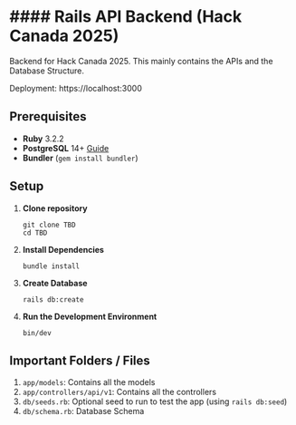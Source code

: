 # #### Rails API Backend (Hack Canada 2025)

Backend for Hack Canada 2025. 
This mainly contains the APIs and the Database Structure. 

Deployment: https://localhost:3000

## Prerequisites

- **Ruby** 3.2.2
- **PostgreSQL** 14+ [Guide](https://www.digitalocean.com/community/tutorials/how-to-use-postgresql-with-your-ruby-on-rails-application-on-ubuntu-20-04)
- **Bundler** (`gem install bundler`)

## Setup

1. **Clone repository**
   
   ```
   git clone TBD
   cd TBD
   ```
   

3. **Install Dependencies**
   
   ```
   bundle install
   ```
   
4. **Create Database**

    ```
    rails db:create
    ```
   
4. **Run the Development Environment**
  
    ```
    bin/dev
    ```

## Important Folders / Files

1. ```app/models```: Contains all the models
2. ```app/controllers/api/v1```: Contains all the controllers
3. ```db/seeds.rb```: Optional seed to run to test the app (using ```rails db:seed```)
4. ```db/schema.rb```: Database Schema


